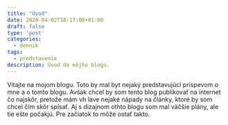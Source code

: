 ```yaml
---
title: "Úvod"
date: 2020-04-02T18:17:00+01:00
draft: false
type: 'post'
categories:
  - dennik
tags:
  - predstavenie
description: Úvod do môjho blogu.
---
```


Vitajte na mojom blogu. Toto by mal byt nejaký predstavujúci príspevom o mne a o tomto blogu. Avšak chcel by som tento blog publikovať na internet čo najskôr, pretože mám vh lave nejaké nápady na články, ktoré by som chcel čím skôr spísať. Aj s dizajnom othto blogu som mal väčšie plány, ale tie ešte počakjú. Pre začiatok to môže ostať takto.